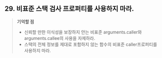 ## 29. 비표준 스택 검사 프로퍼티를 사용하지 마라.
> __기억할 점__
> * 신뢰할 만한 이식성을 보장하지 안는 비표준 arguments.caller와 arguments.callee의 사용을 자제하라.
> * 스택의 전체 정보를 제대로 포함하지 않는 함수의 비표준 caller프로퍼티를 사용하지 마라.

